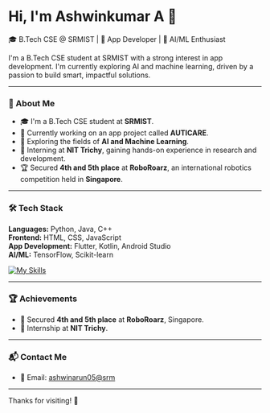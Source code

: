 # Hi, I'm Ashwinkumar A 👋

🎓 B.Tech CSE @ SRMIST | 📱 App Developer | 🤖 AI/ML Enthusiast

I'm a B.Tech CSE student at SRMIST with a strong interest in app development. I'm currently exploring AI and machine learning, driven by a passion to build smart, impactful solutions.

---

### 🚀 About Me

- 🎓 I'm a B.Tech CSE student at **SRMIST**.
- 📱 Currently working on an app project called **AUTICARE**.
- 🧠 Exploring the fields of **AI and Machine Learning**.
- 💼 Interning at **NIT Trichy**, gaining hands-on experience in research and development.
- 🏆 Secured **4th and 5th place** at **RoboRoarz**, an international robotics competition held in **Singapore**.

---

### 🛠️ Tech Stack

**Languages:** Python, Java, C++  
**Frontend:** HTML, CSS, JavaScript  
**App Development:** Flutter, Kotlin, Android Studio  
**AI/ML:** TensorFlow, Scikit-learn

[![My Skills](https://skillicons.dev/icons?i=python,java,cpp,html,css,js,flutter,kotlin)](https://skillicons.dev)

---

### 🏆 Achievements

- 🏅 Secured **4th and 5th place** at **RoboRoarz**, Singapore.
- 💼 Internship at **NIT Trichy**.

---

### 📬 Contact Me

- 📧 Email: [ashwinarun05@srm](mailto:ashwinarun05@srm)

---

Thanks for visiting! 🚀
